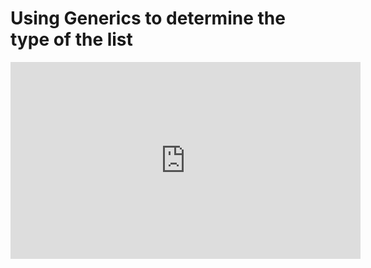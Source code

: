 ﻿# Using Generics to determine the type of the list 


<iframe width="560" height="315" src="https://www.youtube.com/embed/Q2Fi_pgYYS4?list=PL1DEQjXG2xnKdNAruM6k0XTEKJlYljYNs" frameborder="0" allowfullscreen></iframe>